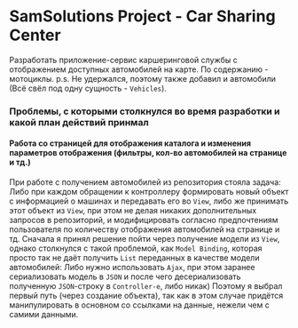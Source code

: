 # SamSolutions Project - Car Sharing Center

Разработать приложение-сервис каршеринговой службы с отображением доступных автомобилей на карте. По содержанию - мотоциклы. p.s. Не удержался, поэтому также добавил и  автомобили (Всё свёл под одну сущность - `Vehicles`).

### Проблемы, с которыми столкнулся во время разработки и какой план действий принмал

#### Работа со страницей для отображения каталога и изменения параметров отображения (фильтры, кол-во автомобилей на странице и тд.)

При работе с получением автомобилей из репозитория стояла задача: Либо при каждом обращении к контроллеру формировать новый объект с информацией о машинах и передавать его во `View`, либо же принимать этот объект из `View`, при этом не делая никаких дополнительных запросов в репозиторий, и модифицировать согласно предпочтениям пользователя по количеству отображения автомобилей на странице и тд. Сначала я принял решение пойти через получение модели из `View`, однако столкнулся с такой проблемой, как `Model Binding`, которая просто так не даёт получить `List` переданных в качестве модели автомобилей: Либо нужно использовать `Ajax`, при этом заранее сериализовать модель в `JSON` и после чего десериализовать полученную `JSON`-строку в `Controller-е`, либо никак) Поэтому я выбрал первый путь (через создание объекта), так как в этом случае придётся манипулировать в основном со ссылками на данные, нежели чем с самими данными. 
